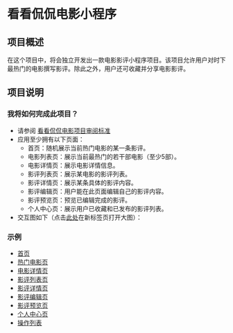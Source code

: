 # 看看侃侃电影小程序


## 项目概述
在这个项目中，将会独立开发出一款电影影评小程序项目。该项目允许用户对时下最热门的电影撰写影评。除此之外，用户还可收藏并分享电影影评。

## 项目说明

### 我将如何完成此项目？
* 请参阅 [看看侃侃电影项目审阅标准](https://review.udacity.com/#!/rubrics/1882/view)
* 应用至少拥有以下页面：
  * 首页：随机展示当前热门电影的某一条影评。
  * 电影列表页：展示当前最热门的若干部电影（至少5部）。
  * 电影详情页：展示电影详情信息。
  * 影评列表页：展示某电影的影评列表。
  * 影评详情页：展示某条具体的影评内容。
  * 影评编辑页：用户能在此页面编辑自己的影评内容。
  * 影评预览页：预览已编辑完成的影评。
  * 个人中心页：展示用户已收藏和已发布的影评列表。
* 交互图如下（点击[此处](http://suo.im/4zJXjp)在新标签页打开大图）：

### 示例
* [首页](https://s3.cn-north-1.amazonaws.com.cn/static-documents/nd666/%E7%9C%8B%E7%9C%8B%E4%BE%83%E4%BE%83%E7%94%B5%E5%BD%B1%E8%B5%84%E6%BA%90/%E9%A6%96%E9%A1%B5.jpg)
* [热门电影页](https://s3.cn-north-1.amazonaws.com.cn/static-documents/nd666/%E7%9C%8B%E7%9C%8B%E4%BE%83%E4%BE%83%E7%94%B5%E5%BD%B1%E8%B5%84%E6%BA%90/%E7%83%AD%E9%97%A8%E7%94%B5%E5%BD%B1.jpg)
* [电影详情页](https://s3.cn-north-1.amazonaws.com.cn/static-documents/nd666/%E7%9C%8B%E7%9C%8B%E4%BE%83%E4%BE%83%E7%94%B5%E5%BD%B1%E8%B5%84%E6%BA%90/%E7%94%B5%E5%BD%B1%E8%AF%A6%E6%83%85.jpg)
* [影评列表页](https://s3.cn-north-1.amazonaws.com.cn/static-documents/nd666/%E7%9C%8B%E7%9C%8B%E4%BE%83%E4%BE%83%E7%94%B5%E5%BD%B1%E8%B5%84%E6%BA%90/%E5%BD%B1%E8%AF%84%E5%88%97%E8%A1%A82.jpg)
* [影评详情页](https://s3.cn-north-1.amazonaws.com.cn/static-documents/nd666/%E7%9C%8B%E7%9C%8B%E4%BE%83%E4%BE%83%E7%94%B5%E5%BD%B1%E8%B5%84%E6%BA%90/%E5%BD%B1%E8%AF%84%E8%AF%A6%E6%83%85.jpg)
* [影评编辑页](https://s3.cn-north-1.amazonaws.com.cn/static-documents/nd666/%E7%9C%8B%E7%9C%8B%E4%BE%83%E4%BE%83%E7%94%B5%E5%BD%B1%E8%B5%84%E6%BA%90/%E7%BC%96%E8%BE%91%E5%BD%B1%E8%AF%84.jpg)
* [影评预览页](https://s3.cn-north-1.amazonaws.com.cn/static-documents/nd666/%E7%9C%8B%E7%9C%8B%E4%BE%83%E4%BE%83%E7%94%B5%E5%BD%B1%E8%B5%84%E6%BA%90/%E5%BD%B1%E8%AF%84%E9%A2%84%E8%A7%88.jpg)
* [个人中心页](https://s3.cn-north-1.amazonaws.com.cn/static-documents/nd666/%E7%9C%8B%E7%9C%8B%E4%BE%83%E4%BE%83%E7%94%B5%E5%BD%B1%E8%B5%84%E6%BA%90/%E6%88%91%E7%9A%84.jpg)
* [操作列表](https://s3.cn-north-1.amazonaws.com.cn/static-documents/nd666/%E7%9C%8B%E7%9C%8B%E4%BE%83%E4%BE%83%E7%94%B5%E5%BD%B1%E8%B5%84%E6%BA%90/%E5%BD%B1%E8%AF%84%E8%AF%A6%E6%83%85-%E9%80%89%E6%8B%A9.jpg)

